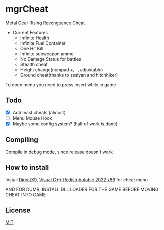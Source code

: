 # mgrCheat
Metal Gear Rising Revengeance Cheat

- Current Features
    - Infinite Health
    - Infinite Fuel Container
    - One Hit Kill
    - Infinite subweapon ammo
    - No Damage Status for battles
    - Stealth cheat
    - Height change(numpad +, -, adjustable)
    - Ground cheat(thanks to sssiyan and hitchhiker)
    
To open menu you need to press insert while in game
    
## Todo
 - [x] Add least cheats (almost)
 - [ ] Menu Mouse Hook
 - [x] Maybe some config system? (half of work is done)
 
 ## Compiling
 Compile in debug mode, since release doesn't work

## How to install 
Install [DirectX9](https://www.microsoft.com/en-us/download/details.aspx?id=35), [Visual C++ Redistributable 2022 x86](https://aka.ms/vs/17/release/vc_redist.x86.exe) for cheat menu

AND FOR DUMB, INSTALL DLL LOADER FOR THE GAME BEFORE MOVING CHEAT INTO GAME

## License
[MIT](https://choosealicense.com/licenses/mit/)
